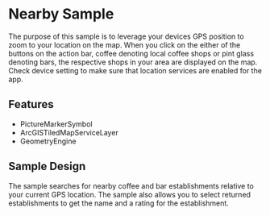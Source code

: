 # Nearby Sample
The purpose of this sample is to leverage your devices GPS position to zoom to your location on the map. When you click on the either of the buttons on the action bar, coffee denoting local coffee shops or pint glass denoting bars, the respective shops in your area are displayed on the map. Check device setting to make sure that location services are enabled for the app.

## Features
* PictureMarkerSymbol
* ArcGISTiledMapServiceLayer
* GeometryEngine

## Sample Design
The sample searches for nearby coffee and bar establishments relative to your current GPS location.  The sample also allows you to select returned establishments to get the name and a rating for the establishment.  
